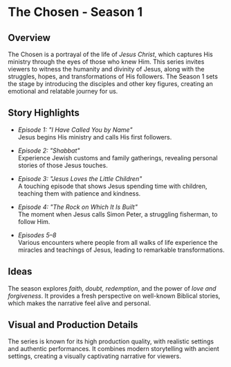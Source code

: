 # The Chosen - Season 1

## Overview
The Chosen is a portrayal of the life of *Jesus Christ*, which captures His ministry through the eyes of those who knew Him. This series invites viewers to witness the humanity and divinity of Jesus, along with the struggles, hopes, and transformations of His followers. The Season 1 sets the stage by introducing the disciples and other key figures, creating an emotional and relatable journey for us.

## Story Highlights
- *Episode 1: "I Have Called You by Name"*  
  Jesus begins His ministry and calls His first followers.
  
- *Episode 2: "Shabbat"*  
  Experience Jewish customs and family gatherings, revealing personal stories of those Jesus touches.
  
- *Episode 3: "Jesus Loves the Little Children"*  
  A touching episode that shows Jesus spending time with children, teaching them with patience and kindness.
  
- *Episode 4: "The Rock on Which It Is Built"*  
  The moment when Jesus calls Simon Peter, a struggling fisherman, to follow Him.
  
- *Episodes 5–8*  
  Various encounters where people from all walks of life experience the miracles and teachings of Jesus, leading to remarkable transformations.

## Ideas
The season explores *faith, doubt, redemption*, and the power of *love and forgiveness*. It provides a fresh perspective on well-known Biblical stories, which makes the narrative feel alive and personal.

## Visual and Production Details
The series is known for its high production quality, with realistic settings and authentic performances. It combines modern storytelling with ancient settings, creating a visually captivating narrative for viewers.
